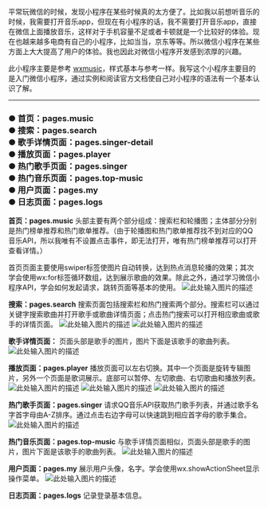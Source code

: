 平常玩微信的时候，发现小程序在某些时候真的太方便了。比如我以前想听音乐的时候，我需要打开音乐app，但现在有小程序的话，我不需要打开音乐app，直接在微信上面播放音乐，这样对于手机容量不足或者卡顿就是一个比较好的体验。现在也越来越多电商有自己的小程序，比如当当，京东等等。所以微信小程序在某些方面上大大提高了用户的体验。我也因此对微信小程序开发感到浓厚的兴趣。

此小程序主要是参考 [wxmusic][1]，样式基本与参考一样。我写这个小程序主要目的是入门微信小程序，通过实例和阅读官方文档使自己对小程序的语法有一个基本认识了解。

----------
<h3>
  ● 首页：pages.music<br>
  ● 搜索：pages.search  <br>
  ● 歌手详情页面：pages.singer-detail<br>
  ● 播放页面：pages.player  <br>
  ● 热门歌手页面：pages.singer  <br>
  ● 热门音乐页面：pages.top-music<br>
  ● 用户页面：pages.my<br>
  ● 日志页面：pages.logs<br>
</h3>


**首页：pages.music**
头部主要有两个部分组成：搜索栏和轮播图；主体部分分别是热门榜单推荐和热门歌单推荐。（由于轮播图和热门歌单推荐找不到对应的QQ音乐API，所以我唯有不设置点击事件，即无法打开，唯有热门榜单推荐可以打开查看详情。）

首页页面主要使用swiper标签使图片自动转换，达到热点消息轮播的效果；其次学会使用wx:for标签循环数组，达到展示歌曲的效果。除此之外，通过学习微信小程序API，学会如何发起请求，跳转页面等基本的使用。
![此处输入图片的描述][2]

**搜索：pages.search** 
搜索页面包括搜索栏和热门搜索两个部分。搜索栏可以通过关键字搜索歌曲并打开歌手或歌曲详情页面；点击热门搜索可以打开相应歌曲或歌手的详情页面。
![此处输入图片的描述][3]
![此处输入图片的描述][4]

**歌手详情页面：**
页面头部是歌手的图片，图片下面是该歌手的歌曲列表。
![此处输入图片的描述][5]

**播放页面：pages.player** 
播放页面可以左右切换。其中一个页面是旋转专辑图片，另外一个页面是歌词展示。底部可以暂停、左切歌曲、右切歌曲和播放列表。
![此处输入图片的描述][6]
![此处输入图片的描述][7]
![此处输入图片的描述][8]

**热门歌手页面：pages.singer** 
请求QQ音乐API获取热门歌手列表，并通过歌手名字首字母由A-Z排序。通过点击右边字母可以快速跳到相应首字母的歌手集合。
![此处输入图片的描述][9]

**热门音乐页面：pages.top-music**
与歌手详情页面相似，页面头部是歌手的图片，图片下面是该歌手的歌曲列表。
![此处输入图片的描述][10]

**用户页面：pages.my** 
展示用户头像，名字。学会使用wx.showActionSheet显示操作菜单。
![此处输入图片的描述][11]

**日志页面：pages.logs**
记录登录基本信息。

  [1]: https://github.com/zyb718116577/wxmusic
  [2]: https://raw.githubusercontent.com/MuggleLee/wx-MusicLive/master/wx_InAction/screenshot/music.png
  [3]: https://raw.githubusercontent.com/MuggleLee/wx-MusicLive/master/wx_InAction/screenshot/search1.png
  [4]: https://raw.githubusercontent.com/MuggleLee/wx-MusicLive/master/wx_InAction/screenshot/search2.png
  [5]: https://raw.githubusercontent.com/MuggleLee/wx-MusicLive/master/wx_InAction/screenshot/singer-detail.png
  [6]: https://raw.githubusercontent.com/MuggleLee/wx-MusicLive/master/wx_InAction/screenshot/play1.png
  [7]: https://raw.githubusercontent.com/MuggleLee/wx-MusicLive/master/wx_InAction/screenshot/play2.png
  [8]: https://raw.githubusercontent.com/MuggleLee/wx-MusicLive/master/wx_InAction/screenshot/play3.png
  [9]: https://raw.githubusercontent.com/MuggleLee/wx-MusicLive/master/wx_InAction/screenshot/singer.png
  [10]: https://raw.githubusercontent.com/MuggleLee/wx-MusicLive/master/wx_InAction/screenshot/top-music.png
  [11]: https://raw.githubusercontent.com/MuggleLee/wx-MusicLive/master/wx_InAction/screenshot/my.png